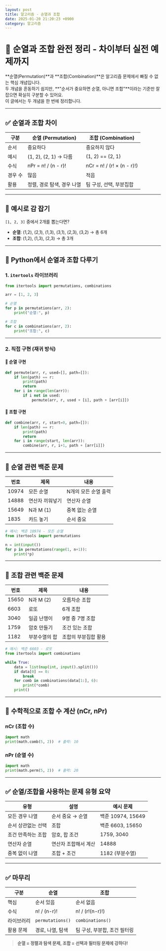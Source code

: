 ```yaml
---
layout: post
title: 알고리즘 - 순열과 조합
date: 2025-01-20 21:20:23 +0900
category: 알고리즘
---
```

# 🎲 순열과 조합 완전 정리 - 차이부터 실전 예제까지

**순열(Permutation)**과 **조합(Combination)**은 알고리즘 문제에서 빠질 수 없는 핵심 개념입니다.  
두 개념을 혼동하기 쉽지만, **"순서가 중요하면 순열, 아니면 조합"**이라는 기준만 잘 잡으면 확실히 구분할 수 있어요.  
이 글에서는 두 개념을 한 번에 정리합니다.

---

## ✅ 순열과 조합 차이

| 구분 | 순열 (Permutation) | 조합 (Combination) |
|------|---------------------|---------------------|
| 순서 | 중요하다 | 중요하지 않다 |
| 예시 | (1, 2), (2, 1) → 다름 | (1, 2) == (2, 1) |
| 수식 | nPr = n! / (n - r)! | nCr = n! / (r! × (n - r)!) |
| 경우 수 | 많음 | 적음 |
| 활용 | 정렬, 경로 탐색, 경우 나열 | 팀 구성, 선택, 부분집합 |

---

## 🧠 예시로 감 잡기

`[1, 2, 3]` 중에서 2개를 뽑는다면?

- **순열**: (1,2), (2,1), (1,3), (3,1), (2,3), (3,2) → 총 6개
- **조합**: (1,2), (1,3), (2,3) → 총 3개

---

## 🔧 Python에서 순열과 조합 다루기

### 1. `itertools` 라이브러리

```python
from itertools import permutations, combinations

arr = [1, 2, 3]

# 순열
for p in permutations(arr, 2):
    print("순열:", p)

# 조합
for c in combinations(arr, 2):
    print("조합:", c)
```

---

### 2. 직접 구현 (재귀 방식)

#### 📌 순열 구현
```python
def permute(arr, r, used=[], path=[]):
    if len(path) == r:
        print(path)
        return
    for i in range(len(arr)):
        if i not in used:
            permute(arr, r, used + [i], path + [arr[i]])
```

#### 📌 조합 구현
```python
def combine(arr, r, start=0, path=[]):
    if len(path) == r:
        print(path)
        return
    for i in range(start, len(arr)):
        combine(arr, r, i+1, path + [arr[i]])
```

---

## 📘 순열 관련 백준 문제

| 번호 | 제목 | 내용 |
|------|------|------|
| 10974 | 모든 순열 | N개의 모든 순열 출력 |
| 14888 | 연산자 끼워넣기 | 연산자 순열 |
| 15649 | N과 M (1) | 중복 없는 순열 |
| 1835 | 카드 놓기 | 순서 중요 |

```python
# 예시: 백준 10974 - 모든 순열
from itertools import permutations

n = int(input())
for p in permutations(range(1, n+1)):
    print(*p)
```

---

## 📘 조합 관련 백준 문제

| 번호 | 제목 | 내용 |
|------|------|------|
| 15650 | N과 M (2) | 오름차순 조합 |
| 6603 | 로또 | 6개 조합 |
| 3040 | 일곱 난쟁이 | 9명 중 7명 조합 |
| 1759 | 암호 만들기 | 조건 있는 조합 |
| 1182 | 부분수열의 합 | 조합의 부분집합 활용 |

```python
# 예시: 백준 6603 - 로또
from itertools import combinations

while True:
    data = list(map(int, input().split()))
    if data[0] == 0:
        break
    for comb in combinations(data[1:], 6):
        print(*comb)
    print()
```

---

## 📐 수학적으로 조합 수 계산 (nCr, nPr)

### nCr (조합 수)
```python
import math
print(math.comb(5, 2))  # 출력: 10
```

### nPr (순열 수)
```python
import math
print(math.perm(5, 2))  # 출력: 20
```

---

## ✅ 순열/조합을 사용하는 문제 유형 요약

| 유형 | 설명 | 예시 문제 |
|------|------|-----------|
| 모든 경우 나열 | 순서 중요 → 순열 | 백준 10974, 15649 |
| 순서 상관없는 선택 | 조합 | 백준 6603, 15650 |
| 조건 만족하는 조합 | 암호, 합 조건 | 1759, 3040 |
| 연산자 순열 | 연산자 조합해서 계산 | 14888 |
| 중복 없이 나열 | 조합 + 조건 | 1182 (부분수열) |

---

## ✅ 마무리

| 구분 | 순열 | 조합 |
|------|------|------|
| 핵심 | 순서 있음 | 순서 없음 |
| 수식 | n! / (n-r)! | n! / (r!(n-r)!) |
| 라이브러리 | `permutations()` | `combinations()` |
| 활용 문제 | 경로, 나열, 탐색 | 팀 구성, 부분합, 조건 필터링 |

> **순열 = 정렬과 탐색 문제, 조합 = 선택과 필터링 문제에 강하다!**